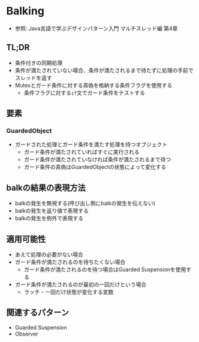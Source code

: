 # Balking
- 参照: Java言語で学ぶデザインパターン入門 マルチスレッド編 第4章

## TL;DR
- 条件付きの同期処理
- 条件が満たされていない場合、条件が満たされるまで待たずに処理の手前でスレッドを返す
- Mutexとガード条件に対する真偽を格納する条件フラグを使用する
  - 条件フラグに対する`if`文でガード条件をテストする

## 要素
### GuardedObject
- ガードされた処理とガード条件を満たす処理を持つオブジェクト
  - ガード条件が満たされていればすぐに実行される
  - ガード条件が満たされていなければ条件が満たされるまで待つ
  - ガード条件の真偽はGuardedObjectの状態によって変化する

## balkの結果の表現方法
- balkの発生を無視する(呼び出し側にbalkの発生を伝えない)
- balkの発生を返り値で表現する
- balkの発生を例外で表現する

## 適用可能性
- あえて処理の必要がない場合
- ガード条件が満たされるのを待ちたくない場合
  - ガード条件が満たされるのを待つ場合はGuarded Suspensionを使用する
- ガード条件が満たされるのが最初の一回だけという場合
  - ラッチ - 一回だけ状態が変化する変数

## 関連するパターン
- Guarded Suspension
- Observer
